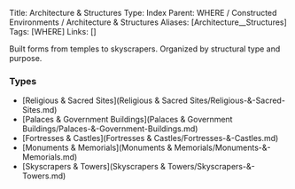Title: Architecture & Structures
Type: Index
Parent: WHERE / Constructed Environments / Architecture & Structures
Aliases: [Architecture__Structures]
Tags: [WHERE]
Links: []

Built forms from temples to skyscrapers. Organized by structural type and purpose.

### Types
- [Religious & Sacred Sites](Religious & Sacred Sites/Religious-&-Sacred-Sites.md)
- [Palaces & Government Buildings](Palaces & Government Buildings/Palaces-&-Government-Buildings.md)
- [Fortresses & Castles](Fortresses & Castles/Fortresses-&-Castles.md)
- [Monuments & Memorials](Monuments & Memorials/Monuments-&-Memorials.md)
- [Skyscrapers & Towers](Skyscrapers & Towers/Skyscrapers-&-Towers.md)
